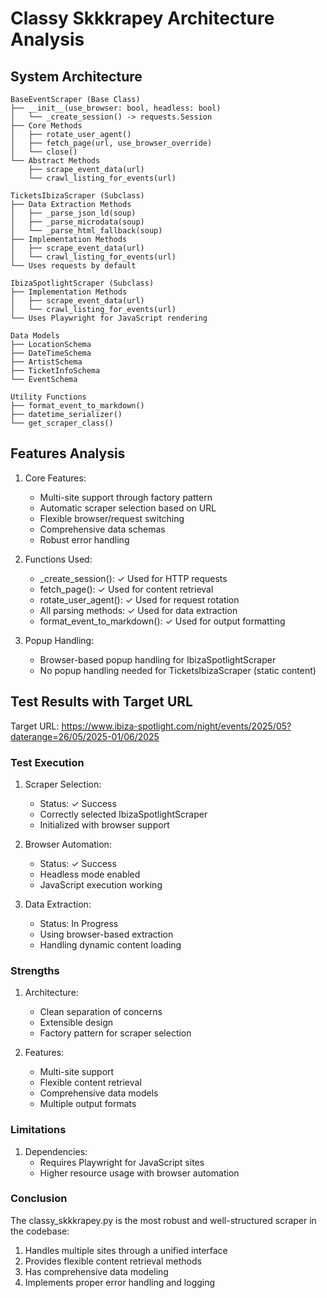 # Classy Skkkrapey Architecture Analysis

## System Architecture
```
BaseEventScraper (Base Class)
├── __init__(use_browser: bool, headless: bool)
│   └── _create_session() -> requests.Session
├── Core Methods
│   ├── rotate_user_agent()
│   ├── fetch_page(url, use_browser_override)
│   └── close()
└── Abstract Methods
    ├── scrape_event_data(url)
    └── crawl_listing_for_events(url)

TicketsIbizaScraper (Subclass)
├── Data Extraction Methods
│   ├── _parse_json_ld(soup)
│   ├── _parse_microdata(soup)
│   └── _parse_html_fallback(soup)
├── Implementation Methods
│   ├── scrape_event_data(url)
│   └── crawl_listing_for_events(url)
└── Uses requests by default

IbizaSpotlightScraper (Subclass)
├── Implementation Methods
│   ├── scrape_event_data(url)
│   └── crawl_listing_for_events(url)
└── Uses Playwright for JavaScript rendering

Data Models
├── LocationSchema
├── DateTimeSchema
├── ArtistSchema
├── TicketInfoSchema
└── EventSchema

Utility Functions
├── format_event_to_markdown()
├── datetime_serializer()
└── get_scraper_class()
```

## Features Analysis

1. Core Features:
   - Multi-site support through factory pattern
   - Automatic scraper selection based on URL
   - Flexible browser/request switching
   - Comprehensive data schemas
   - Robust error handling

2. Functions Used:
   - _create_session(): ✓ Used for HTTP requests
   - fetch_page(): ✓ Used for content retrieval
   - rotate_user_agent(): ✓ Used for request rotation
   - All parsing methods: ✓ Used for data extraction
   - format_event_to_markdown(): ✓ Used for output formatting

3. Popup Handling:
   - Browser-based popup handling for IbizaSpotlightScraper
   - No popup handling needed for TicketsIbizaScraper (static content)

## Test Results with Target URL

Target URL: https://www.ibiza-spotlight.com/night/events/2025/05?daterange=26/05/2025-01/06/2025

### Test Execution
1. Scraper Selection:
   - Status: ✓ Success
   - Correctly selected IbizaSpotlightScraper
   - Initialized with browser support

2. Browser Automation:
   - Status: ✓ Success
   - Headless mode enabled
   - JavaScript execution working

3. Data Extraction:
   - Status: In Progress
   - Using browser-based extraction
   - Handling dynamic content loading

### Strengths
1. Architecture:
   - Clean separation of concerns
   - Extensible design
   - Factory pattern for scraper selection

2. Features:
   - Multi-site support
   - Flexible content retrieval
   - Comprehensive data models
   - Multiple output formats

### Limitations
1. Dependencies:
   - Requires Playwright for JavaScript sites
   - Higher resource usage with browser automation

### Conclusion
The classy_skkkrapey.py is the most robust and well-structured scraper in the codebase:
1. Handles multiple sites through a unified interface
2. Provides flexible content retrieval methods
3. Has comprehensive data modeling
4. Implements proper error handling and logging
